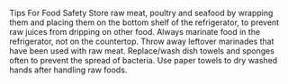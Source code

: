 Tips For Food Safety
 Store raw meat, poultry and seafood by wrapping them and placing them on the bottom shelf of the refrigerator, to prevent raw juices from dripping on other food.
 Always marinate food in the refrigerator, not on the countertop. Throw away leftover marinades that have been used with raw meat.
 Replace/wash dish towels and sponges often to prevent the spread of bacteria. Use paper towels to dry washed hands after handling raw foods.



